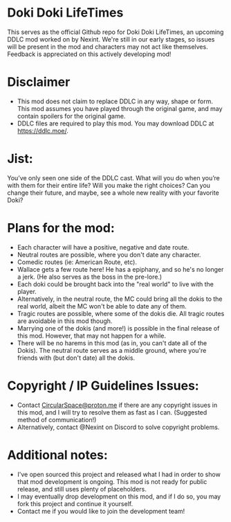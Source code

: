 # Doki Doki LifeTimes

This serves as the official Github repo for Doki Doki LifeTimes, an upcoming DDLC mod worked on by Nexint. We're still in our early stages, so issues will be present in the mod and characters may not act like themselves. Feedback is appreciated on this actively developing mod!

# Disclaimer
- This mod does not claim to replace DDLC in any way, shape or form. This mod assumes you have played through the original game, and may contain spoilers for the original game.
- DDLC files are required to play this mod. You may download DDLC at https://ddlc.moe/.

# Jist:

You’ve only seen one side of the DDLC cast. What will you do when you’re with them for their entire life? Will you make the right choices? Can you change their future, and maybe, see a whole new reality with your favorite Doki?

# Plans for the mod:
- Each character will have a positive, negative and date route.
- Neutral routes are possible, where you don't date any character.
- Comedic routes (ie: American Route, etc).
- Wallace gets a few route here! He has a epiphany, and so he's no longer a jerk. (He also serves as the boss in the pre-lore.)
- Each doki could be brought back into the "real world" to live with the player.
- Alternatively, in the neutral route, the MC could bring all the dokis to the real world, albeit the MC won't be able to date any of them.
- Tragic routes are possible, where some of the dokis die. All tragic routes are avoidable in this mod though.
- Marrying one of the dokis (and more!) is possible in the final release of this mod. However, that may not happen for a while.
- There will be no harems in this mod (as in, you can't date all of the Dokis). The neutral route serves as a middle ground, where you're friends with (but don't date) all the dokis.

# Copyright / IP Guidelines Issues:
- Contact CircularSpace@proton.me if there are any copyright issues in this mod, and I will try to resolve them as fast as I can. (Suggested method of communication!)
- Alternatively, contact @Nexint on Discord to solve copyright problems.

# Additional notes:
- I've open sourced this project and released what I had in order to show that mod development is ongoing. This mod is not ready for public release, and still uses plenty of placeholders.
- I may eventually drop development on this mod, and if I do so, you may fork this project and continue it yourself.
- Contact me if you would like to join the development team!